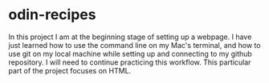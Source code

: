 # odin-recipes
In this project I am at the beginning stage of setting up a webpage. I have just learned how to use the command line on my Mac's terminal, and how to use git on my local machine while setting up and connecting to my github repository. I will need to continue practicing this workflow. This particular part of the project focuses on HTML.
